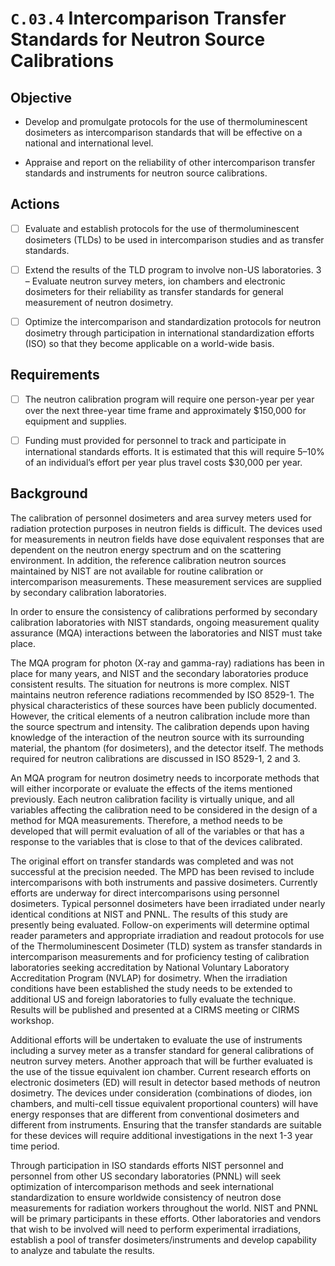 # `C.03.4` Intercomparison Transfer Standards for Neutron Source Calibrations

## Objective

- Develop and promulgate protocols for the use of thermoluminescent dosimeters
as intercomparison standards that will be effective on a national and
international level.

- Appraise and report on the reliability of other intercomparison transfer
standards and instruments for neutron source calibrations.

## Actions

- [ ] Evaluate and establish protocols for the use of thermoluminescent
dosimeters (TLDs) to be used in intercomparison studies and as transfer
standards.

- [ ] Extend the results of the TLD program to involve non-US laboratories. 3 –
Evaluate neutron survey meters, ion chambers and electronic dosimeters for
their reliability as transfer standards for general measurement of neutron
dosimetry.

- [ ] Optimize the intercomparison and standardization protocols for neutron
dosimetry through participation in international standardization efforts (ISO)
so that they become applicable on a world-wide basis.


## Requirements

- [ ] The neutron calibration program will require one person-year per year
over the next three-year time frame and approximately \$150,000 for equipment
and supplies.

- [ ] Funding must provided for personnel to track and participate
in international standards efforts. It is estimated that this will require
5–10% of an individual’s effort per year plus travel costs \$30,000 per year.

## Background

The calibration of personnel dosimeters and area survey meters used for
radiation protection purposes in neutron fields is difficult. The devices used
for measurements in neutron fields have dose equivalent responses that are
dependent on the neutron energy spectrum and on the scattering environment. In
addition, the reference calibration neutron sources maintained by NIST are not
available for routine calibration or intercomparison measurements. These
measurement services are supplied by secondary calibration laboratories.

In order to ensure the consistency of calibrations performed by secondary
calibration laboratories with NIST standards, ongoing measurement quality
assurance (MQA) interactions between the laboratories and NIST must take place.

The MQA program for photon (X-ray and gamma-ray) radiations has been in place
for many years, and NIST and the secondary laboratories produce consistent
results. The situation for neutrons is more complex. NIST maintains neutron
reference radiations recommended by ISO 8529-1. The physical characteristics of
these sources have been publicly documented. However, the critical elements of
a neutron calibration include more than the source spectrum and intensity. The
calibration depends upon having knowledge of the interaction of the neutron
source with its surrounding material, the phantom (for dosimeters), and the
detector itself. The methods required for neutron calibrations are discussed in
ISO 8529-1, 2 and 3.

An MQA program for neutron dosimetry needs to incorporate methods that will
either incorporate or evaluate the effects of the items mentioned previously.
Each neutron calibration facility is virtually unique, and all variables
affecting the calibration need to be considered in the design of a method for
MQA measurements. Therefore, a method needs to be developed that will permit
evaluation of all of the variables or that has a response to the variables that
is close to that of the devices calibrated.

The original effort on transfer standards was completed and was not successful
at the precision needed. The MPD has been revised to include intercomparisons
with both instruments and passive dosimeters. Currently efforts are underway
for direct intercomparisons using personnel dosimeters. Typical personnel
dosimeters have been irradiated under nearly identical conditions at NIST and
PNNL. The results of this study are presently being evaluated. Follow-on
experiments will determine optimal reader parameters and appropriate
irradiation and readout protocols for use of the Thermoluminescent Dosimeter
(TLD) system as transfer standards in intercomparison measurements and for
proficiency testing of calibration laboratories seeking accreditation by
National Voluntary Laboratory Accreditation Program (NVLAP) for dosimetry. When
the irradiation conditions have been established the study needs to be extended
to additional US and foreign laboratories to fully evaluate the technique.
Results will be published and presented at a CIRMS meeting or CIRMS workshop.

Additional efforts will be undertaken to evaluate the use of instruments
including a survey meter as a transfer standard for general calibrations of
neutron survey meters. Another approach that will be further evaluated is the
use of the tissue equivalent ion chamber. Current research efforts on
electronic dosimeters (ED) will result in detector based methods of neutron
dosimetry. The devices under consideration (combinations of diodes, ion
chambers, and multi-cell tissue equivalent proportional counters) will have
energy responses that are different from conventional dosimeters and different
from instruments. Ensuring that the transfer standards are suitable for these
devices will require additional investigations in the next 1-3 year time
period.

Through participation in ISO standards efforts NIST personnel and personnel
from other US secondary laboratories (PNNL) will seek optimization of
intercomparison methods and seek international standardization to ensure
worldwide consistency of neutron dose measurements for radiation workers
throughout the world. NIST and PNNL will be primary participants in these
efforts. Other laboratories and vendors that wish to be involved will need to
perform experimental irradiations, establish a pool of transfer
dosimeters/instruments and develop capability to analyze and tabulate the
results.
